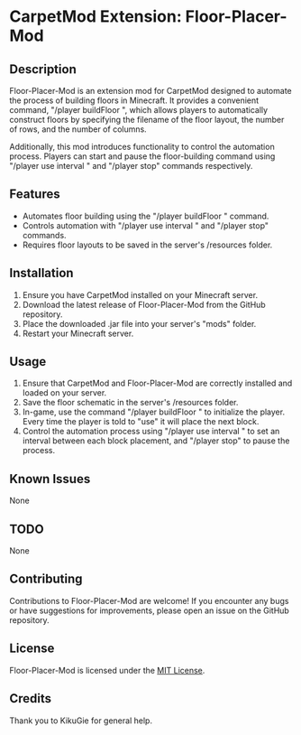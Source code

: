 # CarpetMod Extension: Floor-Placer-Mod

## Description
Floor-Placer-Mod is an extension mod for CarpetMod designed to automate the process of building floors in Minecraft. It provides a convenient command, "/player <name> buildFloor <filename> <rows> <columns>", which allows players to automatically construct floors by specifying the filename of the floor layout, the number of rows, and the number of columns.

Additionally, this mod introduces functionality to control the automation process. Players can start and pause the floor-building command using "/player <name> use interval <interval>" and "/player <name> stop" commands respectively.

## Features
- Automates floor building using the "/player <name> buildFloor <filename> <rows> <columns>" command.
- Controls automation with "/player <name> use interval <interval>" and "/player <name> stop" commands.
- Requires floor layouts to be saved in the server's /resources folder.

## Installation
1. Ensure you have CarpetMod installed on your Minecraft server.
2. Download the latest release of Floor-Placer-Mod from the GitHub repository.
3. Place the downloaded .jar file into your server's "mods" folder.
4. Restart your Minecraft server.

## Usage
1. Ensure that CarpetMod and Floor-Placer-Mod are correctly installed and loaded on your server.
2. Save the floor schematic in the server's /resources folder.
3. In-game, use the command "/player <name> buildFloor <filename> <rows> <columns>" to initialize the player. Every time the player is told to "use" it will place the next block.
4. Control the automation process using "/player <name> use interval <interval>" to set an interval between each block placement, and "/player <name> stop" to pause the process.

## Known Issues
None

## TODO
None

## Contributing
Contributions to Floor-Placer-Mod are welcome! If you encounter any bugs or have suggestions for improvements, please open an issue on the GitHub repository.

## License
Floor-Placer-Mod is licensed under the [MIT License](LICENSE).

## Credits
Thank you to KikuGie for general help.

